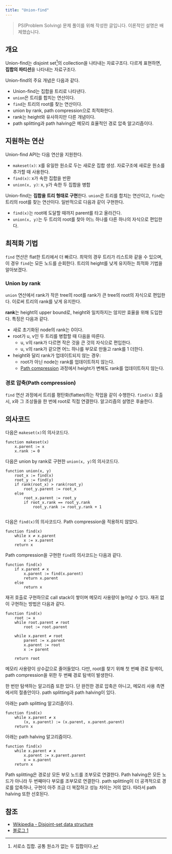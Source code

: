 ```yaml
---
title: "Union-find"
---
```


> PS(Problem Solving) 문제 풀이를 위해 작성한 글입니다. 이론적인 설명은
> 배제했습니다.

## 개요

Union-find는 disjoint set[^1]의 collection을 나타내는 자료구조다. 다르게
표현하면, **집합의 파티션**을 나타내는 자료구조다.

Union-find의 주요 개념은 다음과 같다.

- Union-find는 집합을 트리로 나타낸다.
- `union`은 트리를 합치는 연산이다.
- `find`는 트리의 root를 찾는 연산이다.
- union by rank, path compression으로 최적화한다.
- rank는 height와 유사하지만 다른 개념이다.
- path splitting과 path halving은 메모리 효율적인 경로 압축 알고리즘이다.

[^1]: 서로소 집합. 공통 원소가 없는 두 집합이다.

## 지원하는 연산

Union-find API는 다음 연산을 지원한다.

- `makeset(x)`: x를 유일한 원소로 두는 새로운 집합 생성. 자료구조에 새로운 원소를 추가할 때 사용한다.
- `find(x)`: x가 속한 집합을 반환
- `union(x, y)`: x, y가 속한 두 집합을 병합 

Union-find는 **집합을 트리 형태로 구현**한다. `union`은 트리를 합치는 연산이고,
`find`는 트리의 root를 찾는 연산이다. 일반적으로 다음과 같이 구현한다.

- `find(x)`는 root에 도달할 때까지 parent를 타고 올라간다.
- `union(x, y)`는 두 트리의 root를 찾아 어느 하나를 다른 하나의 자식으로 편입한다.

## 최적화 기법

`find` 연산은 flat한 트리에서 더 빠르다. 최악의 경우 트리가 리스트와 같을 수
있으며, 이 경우 `find`는 모든 노드를 순회한다. 트리의 height를 낮게 유지하는
최적화 기법을 알아보겠다.

### Union by rank

`union` 연산에서 rank가 작은 tree의 root를 rank가 큰 tree의 root의 자식으로
편입한다. 이로써 트리의 rank를 낮게 유지한다.

**rank**는 height의 upper bound로, height와 일치하지는 않지만 효율을 위해
도입한다. 특징은 다음과 같다.

- 새로 초기화된 node의 rank는 0이다.
- root가 u, v인 두 트리를 병합할 때 다음을 따른다.
    - u, v의 rank가 다르면 작은 것을 큰 것의 자식으로 편입한다.
    - u, v의 rank가 같으면 어느 하나를 부모로 만들고 rank를 1 더한다.
- height와 달리 rank가 업데이트되지 않는 경우:
    - root가 아닌 node는 rank를 업데이트하지 않는다.
    - [Path compression](#path-compression) 과정에서 height가 변해도 rank를
    업데이트하지 않는다.


### 경로 압축(Path compression)

`find` 연산 과정에서 트리를 평탄화(flatten)하는 작업을 같이 수행한다. `find(x)`
호출 시, x와 그 조상들을 한 번에 root로 직접 연결한다. 알고리즘의 설명은
후술한다. 

## 의사코드

다음은 `makeset(x)`의 의사코드다.

```
function makeset(x)
    x.parent := x
    x.rank := 0
```

다음은 union by rank로 구현한 `union(x, y)`의 의사코드다.

```
function union(x, y)
    root_x := find(x)
    root_y := find(y)
    if rank(root_x) > rank(root_y)
        root_y.parent := root_x
    else
        root_x.parent := root_y
        if root_x.rank == root_y.rank
            root_y.rank := root_y.rank + 1
    
```

다음은 `find(x)`의 의사코드다. Path compression을 적용하지 않았다.

```
function find(x)
    while x ≠ x.parent
        x := x.parent
    return x
```

Path compression을 구현한 `find`의 의사코드는 다음과 같다.

```
function find(x)
    if x.parent ≠ x
        x.parent := find(x.parent)
        return x.parent
    else
        return x
```

재귀 호출로 구현하므로 call stack이 쌓이며 메모리 사용량이 늘어날 수 있다. 재귀
없이 구현하는 방법은 다음과 같다.

```
function find(x)
    root := x
    while root.parent ≠ root
        root := root.parent
    
    while x.parent ≠ root
        parent := x.parent
        x.parent := root
        x := parent

    return root
```

메모리 사용량이 상수값으로 줄어들었다. 다만, root를 찾기 위해 첫 번째 경로
탐색이, path compression을 위한 두 번째 경로 탐색이 발생한다.

한 번만 탐색하는 알고리즘 또한 있다. 단 완전한 경로 압축은 아니고, 메모리 사용
측면에서의 절충안이다. path splitting과 path halving이 있다.

아래는 path splitting 알고리즘이다.

```
function find(x)
    while x.parent ≠ x
        (x, x.parent) := (x.parent, x.parent.parent)
    return x
```

아래는 path halving 알고리즘이다.

```
function find(x)
    while x.parent ≠ x
        x.parent := x.parent.parent
        x = x.parent
    return x
```

Path splitting은 경로상 모든 부모 노드를 조부모로 연결한다. Path halving은 모든
노드가 아니라 두 번째마다 부모를 조부모로 연결한다. path splitting이 더
공격적으로 경로를 압축하나, 구현이 아주 조금 더 복잡하고 성능 차이는 거의 없다.
따라서 path halving 또한 선호된다.


## 참조

- [Wikipedia - Disjoint-set data structure](https://en.wikipedia.org/wiki/Disjoint-set_data_structure)
- [블로그 1](https://rntlqvnf.github.io/lecture%20notes/algorithm-5th-week-1/)
